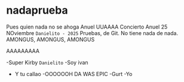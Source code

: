 # nadaprueba

Pues quien nada no se ahoga
Anuel UUAAAA Concierto Anuel 25 NOviembre
`Danielito - 2025`
Pruebas, de Git. No tiene nada de nada.
AMONGUS, AMONGUS, AMONGUS

AAAAAAAAA

-Super Kirby
`Danielito`
-Soy ivan
- Y tu callao
-OOOOOOH DA WAS EPIC
-Gurt
-Yo